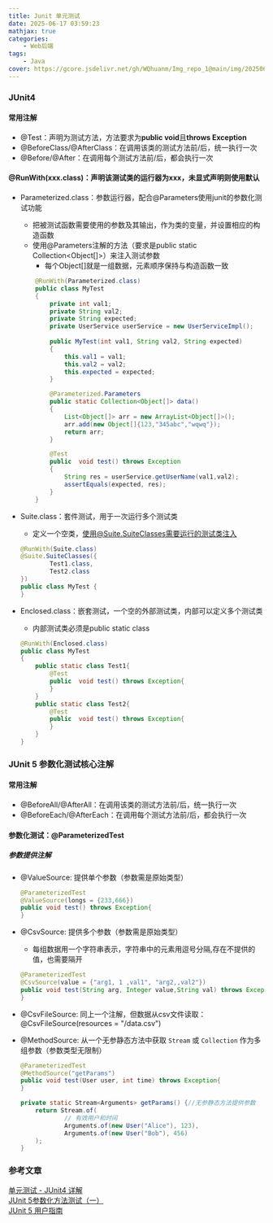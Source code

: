 ```yaml
---
title: Junit 单元测试
date: 2025-06-17 03:59:23
mathjax: true
categories: 
    - Web后端
tags: 
    - Java
cover: https://gcore.jsdelivr.net/gh/WQhuanm/Img_repo_1@main/img/202506292029993.png
---
```


### JUnit4
#### 常用注解
+ @Test：声明为测试方法，方法要求为**public void**且**throws Exception**
+ @BeforeClass/@AfterClass：在调用该类的测试方法前/后，统一执行一次
+ @Before/@After：在调用每个测试方法前/后，都会执行一次


#### @RunWith(xxx.class)：声明该测试类的运行器为xxx，未显式声明则使用默认
+ Parameterized.class：参数运行器，配合@Parameters使用junit的参数化测试功能
    + 把被测试函数需要使用的参数及其输出，作为类的变量，并设置相应的构造函数
    + 使用@Parameters注解的方法（要求是public static Collection<Object[]>）来注入测试参数
        + 每个Object[]就是一组数据，元素顺序保持与构造函数一致
    ```java
        @RunWith(Parameterized.class)
        public class MyTest
        {
            private int val1;
            private String val2;
            private String expected;
            private UserService userService = new UserServiceImpl();
            
            public MyTest(int val1, String val2, String expected)
            {
                this.val1 = val1;
                this.val2 = val2;
                this.expected = expected;
            }

            @Parameterized.Parameters
            public static Collection<Object[]> data()
            {
                List<Object[]> arr = new ArrayList<Object[]>();
                arr.add(new Object[]{123,"345abc","wqwq"});
                return arr;
            }

            @Test
            public  void test() throws Exception
            {
                String res = userService.getUserName(val1,val2);
                assertEquals(expected, res);
            }
        }
    ```

+ Suite.class：套件测试，用于一次运行多个测试类
    + 定义一个空类，使用@Suite.SuiteClasses需要运行的测试类注入
    ```java
    @RunWith(Suite.class)
    @Suite.SuiteClasses({
            Test1.class,
            Test2.class
    })
    public class MyTest {
    }
    ```

+ Enclosed.class：嵌套测试，一个空的外部测试类，内部可以定义多个测试类
    + 内部测试类必须是public static class
    ``` java
    @RunWith(Enclosed.class)
    public class MyTest
    {
        public static class Test1{
            @Test
            public  void test() throws Exception{
            }
        }
        public static class Test2{
            @Test
            public  void test() throws Exception{
            }
        }
    }
    ```






### JUnit 5 参数化测试核心注解
#### 常用注解
+ @BeforeAll/@AfterAll：在调用该类的测试方法前/后，统一执行一次
+ @BeforeEach/@AfterEach：在调用每个测试方法前/后，都会执行一次

#### 参数化测试：@ParameterizedTest
##### 参数提供注解
+ @ValueSource: 提供单个参数（参数需是原始类型）  

    ```java
    @ParameterizedTest
    @ValueSource(longs = {233,666})
    public void test() throws Exception{
    }
    ```

+ @CsvSource: 提供多个参数（参数需是原始类型）
    + 每组数据用一个字符串表示，字符串中的元素用逗号分隔,存在不提供的值，也需要隔开
    ```java
    @ParameterizedTest
    @CsvSource(value = {"arg1, 1 ,val1", "arg2,,val2"})
    public void test(String arg, Integer value,String val) throws Exception{
    }
    ```

+ @CsvFileSource: 同上一个注解，但数据从csv文件读取：@CsvFileSource(resources = "/data.csv")

+ @MethodSource: 从一个无参静态方法中获取 `Stream` 或 `Collection` 作为多组参数（参数类型无限制）

    ```java
    @ParameterizedTest
    @MethodSource("getParams")
    public void test(User user, int time) throws Exception{
    }

    private static Stream<Arguments> getParams() {//无参静态方法提供参数
        return Stream.of(
                // 有效用户和时间
                Arguments.of(new User("Alice"), 123),
                Arguments.of(new User("Bob"), 456)
        );
    }
    ```

### 参考文章
[单元测试 - JUnit4 详解](https://www.pdai.tech/md/develop/ut/dev-ut-x-junit.html#%E6%B5%8B%E8%AF%95-%E5%8F%82%E6%95%B0%E5%8C%96%E6%B5%8B%E8%AF%95)  
[JUnit 5参数化方法测试（一）](https://zhuanlan.zhihu.com/p/262508766)  
[JUnit 5 用户指南](https://junit.java.net.cn/junit5/docs/current/user-guide/#overview)  
